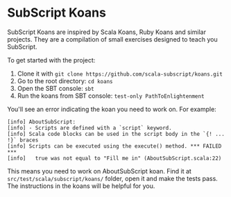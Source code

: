 # SubScript Koans
SubScript Koans are inspired by Scala Koans, Ruby Koans and similar projects.
They are a compilation of small exercises designed to teach you SubScript.

To get started with the project:

1. Clone it with `git clone https://github.com/scala-subscript/koans.git`
2. Go to the root directory: `cd koans`
3. Open the SBT console: `sbt`
4. Run the koans from SBT console: `test-only PathToEnlightenment`

You'll see an error indicating the koan you need to work on. For example:
```
[info] AboutSubScript:
[info] - Scripts are defined with a `script` keyword.
[info] Scala code blocks can be used in the script body in the `{! ... !}` braces
[info] Scripts can be executed using the execute() method. *** FAILED ***
[info]   true was not equal to "Fill me in" (AboutSubScript.scala:22)
```

This means you need to work on AboutSubScript koan. Find it at `src/test/scala/subscript/koans/` folder, open it and make the tests pass.
The instructions in the koans will be helpful for you.
